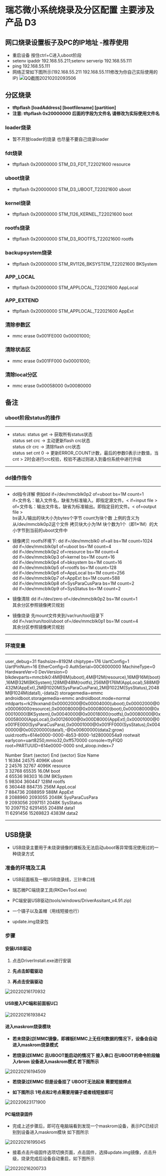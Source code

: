 # 瑞芯微小系统烧录及分区配置 主要涉及产品 D3

## 网口烧录设置板子及PC的IP地址 -推荐使用

- 重启设备 按住ctrl+C进入uboot阶段
- setenv ipaddr 192.168.55.211;setenv serverip 192.168.55.111
- ping 192.168.55.111
- 网络正常如下图所示(192.168.55.211 192.168.55.111修改为你自己实际使用的IP)
![QQ截图20210202093506](https://cdn.jsdelivr.net/gh/cairufan/image@main//picture/QQ截图20210202093506.png)  

## 分区烧录

- **tftpflash [loadAddress] [bootfilename] [partition]**
- **注意: tftpflash 0x20000000 后面的字段为文件名 请修改为实际使用文件名**

### loader烧录

- 暂不开放loader的烧录 也尽量不要自己烧录loader

### fdt烧录

- tftpflash 0x20000000 STM_D3_FDT_T22021600 resource

### uboot烧录

- tftpflash 0x20000000 STM_D3_UBOOT_T22021600 uboot

### kernel烧录

- tftpflash 0x20000000 STM_1126_KERNEL_T22021600 boot

### rootfs烧录

- tftpflash 0x20000000 STM_D3_ROOTFS_T22021600 rootfs

### backupsystem烧录

- tftpflash 0x20000000 STM_RV1126_BKSYSTEM_T22021600 BKSystem

### APP_LOCAL

- tftpflash 0x20000000 STM_APPLOCAL_T22021600 AppLocal

### APP_EXTEND

- tftpflash 0x20000000 STM_APPLOCAL_T22021600 AppExt

### 清除参数区

- mmc erase 0x001FE000 0x00001000;

### 清除状态区

- mmc erase 0x001FF000 0x00001000;

### 清除local分区

- mmc erase 0x00058000 0x00080000

## 备注

### uboot阶段status的操作

----

- status:
status get -> 获取所有status状态  
status set crc -> 主动更新flash crc状态  
status clr crc -> 清除flash crc状态  
status set cnt 0 -> 更新ERROR_COUNT计数，最后的参数0表示计数值，当cnt > 2时会进行crc校验，校验不通过则进入到备份系统中进行升级  

----

### dd操作指令

----

- dd指令详解
例如dd if=/dev/mmcblk0p2 of=uboot bs=1M count=1  
if=文件名：输入文件名，缺省为标准输入。即指定源文件。< if=input file >
of=文件名：输出文件名，缺省为标准输出。即指定目的文件。< of=output file >  
bs读入/输出的块大小为bytes个字节
count为块个数
上例的含义为从/dev/mmcblk0p2这个文件 拷贝块大小为1M 块个数为1个（即1*1M）的大小字节到当前的uboot文件中

- 镜像拷贝 rootfs环境下:
dd if=/dev/mmcblk0 of=all bs=1M count=1024  
dd if=/dev/mmcblk0p1 of=uboot bs=1M count=4  
dd if=/dev/mmcblk0p2 of=resource bs=1M count=4  
dd if=/dev/mmcblk0p3 of=kernel bs=1M count=16  
dd if=/dev/mmcblk0p4 of=bksystem bs=1M count=16  
dd if=/dev/mmcblk0p5 of=rootfs bs=1M count=128  
dd if=/dev/mmcblk0p6 of=AppLocal bs=1M count=256  
dd if=/dev/mmcblk0p7 of=AppExt bs=1M count=588  
dd if=/dev/mmcblk0p8 of=SysParaCusPara bs=1M count=2  
dd if=/dev/mmcblk0p9 of=SysStatus bs=1M count=2  

- 镜像清除
dd if=/dev/zero of=/dev/mmcblk0p2 bs=1M count=1  
其余分区参照镜像拷贝规划

- 镜像烧录
先mount文件夹到/var/run/tool目录下  
dd if=/var/run/tool/uboot of=/dev/mmcblk0p1 bs=1M count=4  
其余分区参照镜像拷贝规划

----

### 环境变量

----

user_debug=31 flashsize=8192M chiptype=176 UartConfig=1 UartPinNum=16 EtherConfig=0 AuthSerial=00C6000000 MachineType=0 HardwareVer=0 DevVersion=0 blkdevparts=mmcblk0:4M@8M(uboot),4M@12M(resource),16M@16M(boot),16M@32M(BKSystem),128M@48M(rootfs),256M@176M(AppLocal),588M@432M(AppExt),2M@1020M(SysParaCusPara),2M@1022M(SysStatus),2048M@1024M(data1),-(data2) storagemedia=emmc androidboot.storagemedia=emmc androidboot.mode=normal mtdparts=rk29xxnand:0x00002000@0x00004000(uboot),0x00002000@0x00006000(resource),0x00008000@0x00008000(boot),0x00008000@0x00010000(BKSystem),0x00040000@0x00018000(rootfs),0x00080000@0x00058000(AppLocal),0x00126000@0x000D8000(AppExt),0x00001000@0x001FE000(SysParaCusPara),0x00001000@0x001FF000(SysStatus),0x00400000@0x00200000(data1),-@0x00600000(data2:grow) uuid:rootfs=614e0000-0000-4b53-8000-1d28000054a9 rootwait earlycon=uart8250,mmio32,0xff570000 console=ttyFIQ0 root=PARTUUID=614e0000-0000 snd_aloop.index=7

Number  Start (sector)    End (sector)  Size Name  
1           16384           24575 4096K uboot  
2           24576           32767 4096K resource  
3           32768           65535 16.0M boot  
4           65536           98303 16.0M BKSystem  
5           98304          360447  128M rootfs  
6          360448          884735  256M AppLocal  
7          884736         2088959  588M AppExt  
8         2088960         2093055 2048K SysParaCusPara  
9         2093056         2097151 2048K SysStatus  
10         2097152         6291455 2048M data1  
11         6291456        15269823 4383M data2  

----

## USB烧录

- USB烧录主要用于未烧录镜像的裸板及无法启动uboot等异常情况使用过的一种烧录方式

### 准备的环境及工具

- USB前面板及一根USB烧录线，三针串口线

- 瑞芯微PC端烧录工具(RKDevTool.exe)

- PC端安装USB驱动(tools/windows/DriverAssitant_v4.91.zip)

- 一个镊子以及盖帽（用线短接也行）

- update.img烧录包

### 步骤

#### 安装USB驱动

1. 点击DriverInstall.exe进行安装

2. **先点击卸载驱动**

3. **再点击安装驱动**

![20220216170932](../picture/20220216170931.png)

#### USB接入PC端和前面板U口

![20220216193842](../picture/20220216193842.png)

#### 进入maskrom烧录模块

- **若未烧录过EMMC镜像，即裸板EMMC上无任何数据的情况下，设备会自动进入maskrom烧录模式**

- **若烧录过EMMC 且UBOOT能启动的情况下 接入串口 在UBOOT的命令阶段输入rbrom 设备进入maskrom模式 若下图所示**

![20220216194509](../picture/20220216194509.png)

- **若烧录过EMMC 但是设备挂了 UBOOT无法起来 需要短接焊点**

- **如下图所示 1号点和2号点需要用镊子或者线短接即可**

![20220623171900](../picture/20220623171900.png)

#### PC端烧录固件

- 完成上述步骤后，即可在电脑端看到发现一个maskrom设备，表示PC已经识别到设备进入maskrom模块 如下图所示

![20220216195045](../picture/20220216195045.png)

- 接着点击升级固件选项切换页面，点击固件，选择update.img镜像，点击升级，烧录完成后设备自动重启，如下图所示

![20220216200733](../picture/20220216200733.png)